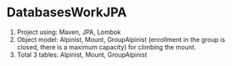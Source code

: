# DatabasesWorkJPA

1) Project using: Maven, JPA, Lombok
2) Object model: Alpinist, Mount, GroupAlpinist (enrollment in the group is closed, there is a maximum capacity) for climbing the mount.
3) Total 3 tables: Alpinist, Mount, GroupAlpinist
